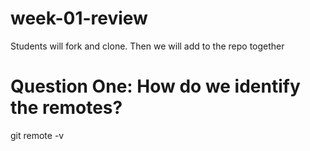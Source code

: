# week-01-review
Students will fork and clone. Then we will add to the repo together

# Question One: How do we identify the remotes?
git remote -v

